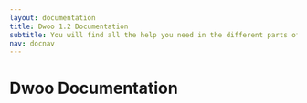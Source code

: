 ```yaml
---
layout: documentation
title: Dwoo 1.2 Documentation
subtitle: You will find all the help you need in the different parts of this documentation
nav: docnav
---
```


# Dwoo Documentation
